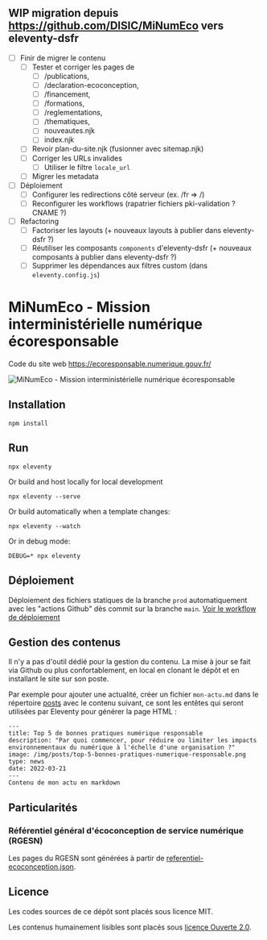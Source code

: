 ## WIP migration depuis https://github.com/DISIC/MiNumEco vers eleventy-dsfr

- [ ] Finir de migrer le contenu
    - [ ] Tester et corriger les pages de 
        - [ ] /publications, 
        - [ ] /declaration-ecoconception,
        - [ ] /financement,
        - [ ] /formations,
        - [ ] /reglementations,
        - [ ] /thematiques,
        - [ ] nouveautes.njk
        - [ ] index.njk
    - [ ] Revoir plan-du-site.njk (fusionner avec sitemap.njk)
    - [ ] Corriger les URLs invalides
        - [ ] Utiliser le filtre `locale_url`
    - [ ] Migrer les metadata
- [ ] Déploiement
    - [ ] Configurer les redirections côté serveur (ex. /fr => /)
    - [ ] Reconfigurer les workflows (rapatrier fichiers pki-validation ? CNAME ?)
- [ ] Refactoring
    - [ ] Factoriser les layouts (+ nouveaux layouts à publier dans eleventy-dsfr ?)
    - [ ] Réutiliser les composants `components` d'eleventy-dsfr  (+ nouveaux composants à publier dans eleventy-dsfr ?)
    - [ ] Supprimer les dépendances aux filtres custom (dans `eleventy.config.js`)

# MiNumEco - Mission interministérielle numérique écoresponsable

Code du site web https://ecoresponsable.numerique.gouv.fr/

![MiNumEco - Mission interministérielle numérique écoresponsable](https://raw.githubusercontent.com/DISIC/MiNumEco/main/img/logo.png)

## Installation

```
npm install
```

## Run

```
npx eleventy
```

Or build and host locally for local development
```
npx eleventy --serve
```

Or build automatically when a template changes:
```
npx eleventy --watch
```

Or in debug mode:
```
DEBUG=* npx eleventy
```

## Déploiement

Déploiement des fichiers statiques de la branche `prod` automatiquement avec les "actions Github" dès commit sur la branche `main`. [Voir le workflow de déploiement](https://github.com/DISIC/greentech/blob/main/.github/workflows/deploy.yml)

## Gestion des contenus

Il n'y a pas d'outil dédié pour la gestion du contenu. La mise à jour se fait via Github ou plus confortablement, en local en clonant le dépôt et en installant le site sur son poste. 

Par exemple pour ajouter une actualité, créer un fichier `mon-actu.md` dans le répertoire [posts](posts) avec le contenu suivant, ce sont les entêtes qui seront utilisées par Eleventy pour générer la page HTML :

    ---
    title: Top 5 de bonnes pratiques numérique responsable
    description: "Par quoi commencer, pour réduire ou limiter les impacts environnementaux du numérique à l'échelle d'une organisation ?"
    image: /img/posts/top-5-bonnes-pratiques-numerique-responsable.png
    type: news
    date: 2022-03-21
    ---
    Contenu de mon actu en markdown

## Particularités

### Référentiel général d'écoconception de service numérique (RGESN)

Les pages du RGESN sont générées à partir de [referentiel-ecoconception.json](/DISIC/MiNumEco/blob/main/_data/referentiel-ecoconception.json).

## Licence

Les codes sources de ce dépôt sont placés sous licence MIT.

Les contenus humainement lisibles sont placés sous [licence Ouverte 2.0](https://www.etalab.gouv.fr/licence-ouverte-open-licence).
